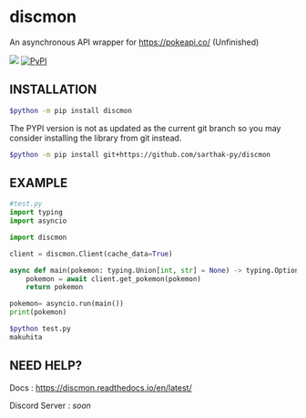# discmon
An asynchronous API wrapper for https://pokeapi.co/ (Unfinished)

[![](https://readthedocs.org/projects/discmon/badge/?version=latest)](https://discmon.readthedocs.io/en/latest/)
[![PyPI](https://img.shields.io/pypi/v/discmon)](https://pypi.org/project/discmon/)

## INSTALLATION
```bash
$python -m pip install discmon
```
The PYPI version is not as updated as the current git branch so you may consider installing the library from git instead.
```bash
$python -m pip install git+https://github.com/sarthak-py/discmon
```

## EXAMPLE
```py
#test.py 
import typing
import asyncio

import discmon

client = discmon.Client(cache_data=True)

async def main(pokemon: typing.Union[int, str] = None) -> typing.Optional[discmon.Pokemon]:
    pokemon = await client.get_pokemon(pokemon)
    return pokemon

pokemon= asyncio.run(main()) 
print(pokemon)
```

```bash
$python test.py
makuhita
```

## NEED HELP?
Docs : https://discmon.readthedocs.io/en/latest/

Discord Server : *soon*
